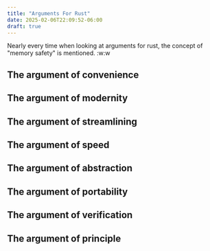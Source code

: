 ```yaml
---
title: "Arguments For Rust"
date: 2025-02-06T22:09:52-06:00
draft: true
---
```


Nearly every time when looking at arguments for rust, the concept of "memory safety" is mentioned.
:w:w

## The argument of convenience
## The argument of modernity
## The argument of streamlining
## The argument of speed
## The argument of abstraction
## The argument of portability
## The argument of verification
## The argument of principle
